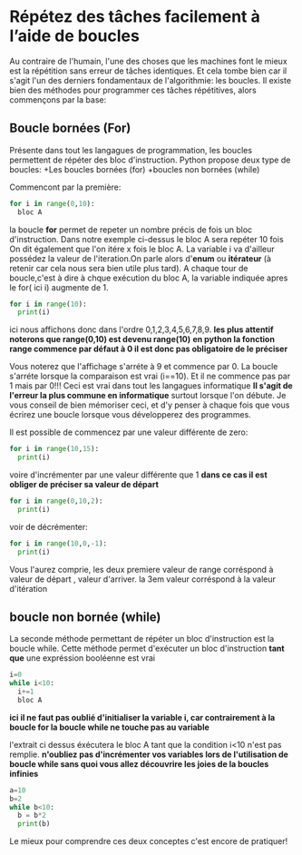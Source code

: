 # Répétez des tâches facilement à l’aide de boucles
Au contraire de l'humain, l'une des choses que les machines font le mieux est la répétition sans erreur de tâches identiques.
Et cela tombe bien car il s'agit l'un des derniers fondamentaux de l'algorithmie: les boucles.
Il existe bien des méthodes pour programmer ces tâches répétitives, alors commençons par la base:

## Boucle bornées (For)
Présente dans tout les langagues de programmation, les boucles permettent de répéter des bloc d'instruction.
Python propose deux type de boucles:
+Les boucles bornées (for)
+boucles non bornées (while)

Commencont par la première:
```python
for i in range(0,10):
  bloc A
```
la boucle **for** permet de repeter un nombre précis de fois un bloc d'instruction.
Dans notre exemple ci-dessus le bloc A sera repéter 10 fois
On dit également que l'on itére x fois le bloc A.
La variable i va d'ailleur possédez la valeur de l'iteration.On parle alors d'**enum** ou **itérateur** (à retenir car cela nous sera bien utile plus tard).
A chaque tour de boucle,c'est à dire à chque exécution du bloc A, la variable indiquée apres le for( ici i) augmente de 1.


```python
for i in range(10):
  print(i)
```
ici nous affichons donc dans l'ordre 0,1,2,3,4,5,6,7,8,9.
__les plus attentif noterons que range(0,10) est devenu range(10)__
__en python la fonction range commence par défaut à 0 il est donc pas obligatoire de le préciser__

Vous noterez que l'affichage s'arréte à 9 et commence par 0. La boucle s'arréte lorsque la comparaison est vrai (i==10).
Et il ne commence pas par 1 mais par 0!!! Ceci est vrai dans tout les langagues informatique
**Il s'agit de l'erreur la plus commune en informatique** surtout lorsque l'on débute.
Je vous conseil de bien mémoriser ceci, et d'y penser à chaque fois que vous écrirez une boucle lorsque vous développerez des programmes.

Il est possible de commencez par une valeur différente de zero:
```python runnable
for i in range(10,15):
  print(i)
```

voire d'incrémenter par une valeur différente que 1
__dans ce cas il est obliger de préciser sa valeur de départ__

```python runnable
for i in range(0,10,2):
  print(i)
```

voir de décrémenter:
```python runnable
for i in range(10,0,-1):
  print(i)
```
Vous l'aurez comprie, les deux premiere valeur de range corréspond à valeur de départ , valeur d'arriver. la 3em valeur corréspond à la valeur d'itération




## boucle non bornée (while)

La seconde méthode permettant de répéter un bloc d'instruction est la boucle while.
Cette méthode permet d'exécuter un bloc d'instruction **tant que** une expréssion booléenne est vrai

```python
i=0
while i<10:
  i+=1
  bloc A
```

__ici il ne faut pas oublié d'initialiser la variable i, car contrairement à la boucle for la boucle while ne touche pas au variable__

l'extrait ci dessus éxécutera le bloc A tant que la condition i<10 n'est pas remplie.
**n'oubliez pas d'incrémenter vos variables lors de l'utilisation de boucle while sans quoi vous allez découvrire les joies de la boucles infinies**

```python runnable
a=10
b=2
while b<10:
  b = b*2
  print(b)
```

Le mieux pour comprendre ces deux conceptes c'est encore de pratiquer!
